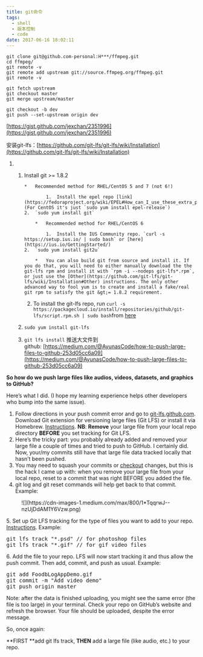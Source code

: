 ```yaml
---
title: git命令
tags:
  - shell
  - 版本控制
  - code
date: 2017-06-16 18:02:11
---
```


```
git clone git@github.com-personal:H***/ffmpeg.git
cd ffmpeg/
git remote -v
git remote add upstream git://source.ffmpeg.org/ffmpeg.git
git remote -v

git fetch upstream
git checkout master
git merge upstream/master

git checkout -b dev
git push --set-upstream origin dev
```
<!--more-->

[https://gist.github.com/jexchan/2351996](https://gist.github.com/jexchan/2351996)

安装git-lfs：[https://github.com/git-lfs/git-lfs/wiki/Installation](https://github.com/git-lfs/git-lfs/wiki/Installation)

1.  1.  Install git &gt;= 1.8.2

            *   Recommended method for RHEL/CentOS 5 and 7 (not 6!)

                    1.  Install the epel repo [link](https://fedoraproject.org/wiki/EPEL#How_can_I_use_these_extra_packages.3F) (For CentOS it's just `sudo yum install epel-release`)
            2.  `sudo yum install git`

                *   Recommended method for RHEL/CentOS 6

                    1.  Install the IUS Community repo. `curl -s https://setup.ius.io/ | sudo bash` or [here](https://ius.io/GettingStarted/)
            2.  `sudo yum install git2u`

                *   You can also build git from source and install it. If you do that, you will need to either manually download the the git-lfs rpm and install it with `rpm -i --nodeps git-lfs*.rpm`, or just use the [Other](https://github.com/git-lfs/git-lfs/wiki/Installation#Other) instructions. The only other advanced way to fool yum is to create and install a fake/real git rpm to satisfy the git &gt;= 1.8.2 requirement.

        2.  To install the git-lfs repo, run `curl -s https://packagecloud.io/install/repositories/github/git-lfs/script.rpm.sh | sudo bash`from [here](https://packagecloud.io/github/git-lfs/install)
    3.  `sudo yum install git-lfs`
    4.  `git lfs install`
推送大文件到github: [https://medium.com/@AyunasCode/how-to-push-large-files-to-github-253d05cc6a09](https://medium.com/@AyunasCode/how-to-push-large-files-to-github-253d05cc6a09)

**So how do we push large files like audios, videos, datasets, and graphics to GitHub?**

Here’s what I did. (I hope my learning experience helps other developers who bump into the same issue).

1.  Follow directions in your push commit error and go to [git-lfs.github.com](https://git-lfs.github.com/). Download Git extension for versioning large files (Git LFS) or install it via Homebrew. [Instructions](https://git-lfs.github.com/). **NB**: **Remove** your large file from your local repo directory **BEFORE** you set tracking for Git LFS.
2.  Here’s the tricky part: you probably already added and removed your large file a couple of times and tried to push to GitHub. I certainly did. Now, your/my commits still have that large file data tracked locally that hasn’t been pushed.
3.  You may need to squash your commits or [checkout](https://www.atlassian.com/git/tutorials/undoing-changes/) changes, but this is the hack I came up with: when you remove your large file from your local repo, reset to a commit that was right BEFORE you added the file.
4.  git log and git reset commands will help get back to that commit.
Example:
<figure id="4dda" class="graf graf--figure graf-after--li">
<div class="aspectRatioPlaceholder is-locked">
<div class="aspectRatioPlaceholder-fill"></div>
<div class="progressiveMedia js-progressiveMedia graf-image is-canvasLoaded is-imageLoaded" data-image-id="1*TqqrwJ--nzUjDdAM1Y6Vzw.png" data-width="874" data-height="217" data-action="zoom" data-action-value="1*TqqrwJ--nzUjDdAM1Y6Vzw.png" data-scroll="native"><canvas class="progressiveMedia-canvas js-progressiveMedia-canvas" width="75" height="17"></canvas>![](https://cdn-images-1.medium.com/max/800/1*TqqrwJ--nzUjDdAM1Y6Vzw.png)</div>
</div></figure>

5\. Set up Git LFS tracking for the type of files you want to add to your repo. [Instructions](https://git-lfs.github.com/). Example:

<pre id="9fe3" class="graf graf--pre graf-after--p">git lfs track "*.psd" // for photoshop files
git lfs track "*.gif" // for gif video files</pre>

6\. Add the file to your repo. LFS will now start tracking it and thus allow the push commit. Then add, commit, and push as usual. Example:

<pre id="7d24" class="graf graf--pre graf-after--p">git add FoodbLogAppDemo.gif
git commit -m "Add video demo"
git push origin master</pre>

Note: after the data is finished uploading, you might see the same error (the file is too large) in your terminal. Check your repo on GitHub’s website and refresh the browser. Your file should be uploaded, despite the error message.

So, once again:

**FIRST **add git lfs track, **THEN** add a large file (like audio, etc.) to your repo.
